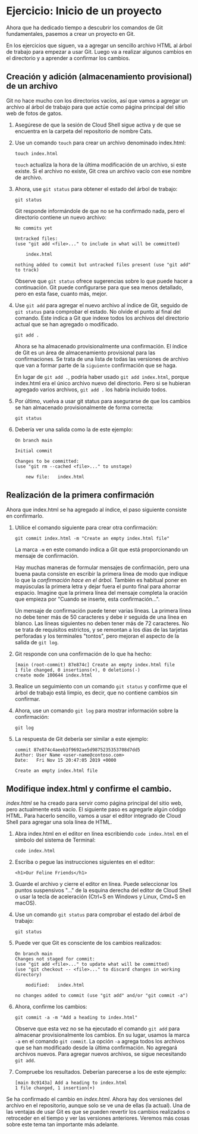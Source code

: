 # Ejercicio: Inicio de un proyecto

Ahora que ha dedicado tiempo a descubrir los comandos de Git fundamentales, pasemos a crear un proyecto en Git.

En los ejercicios que siguen, va a agregar un sencillo archivo HTML al árbol de trabajo para empezar a usar Git. Luego va a realizar algunos cambios en el directorio y a aprender a confirmar los cambios.

## Creación y adición (almacenamiento provisional) de un archivo

Git no hace mucho con los directorios vacíos, así que vamos a agregar un archivo al árbol de trabajo para que actúe como página principal del sitio web de fotos de gatos.

1.  Asegúrese de que la sesión de Cloud Shell sigue activa y de que se encuentra en la carpeta del repositorio de nombre Cats.

2.  Use un comando `touch` para crear un archivo denominado index.html:

        touch index.html

    `touch` actualiza la hora de la última modificación de un archivo, si este existe. Si el archivo no existe, Git crea un archivo vacío con ese nombre de archivo.

3.  Ahora, use `git status` para obtener el estado del árbol de trabajo:

        git status

    Git responde informándole de que no se ha confirmado nada, pero el directorio contiene un nuevo archivo:

        No commits yet

        Untracked files:
        (use "git add <file>..." to include in what will be committed)

            index.html

        nothing added to commit but untracked files present (use "git add" to track)

    Observe que `git status` ofrece sugerencias sobre lo que puede hacer a continuación. Git puede configurarse para que sea menos detallado, pero en esta fase, cuanto más, mejor.

4.  Use `git add` para agregar el nuevo archivo al índice de Git, seguido de `git status` para comprobar el estado. No olvide el punto al final del comando. Este indica a Git que indexe todos los archivos del directorio actual que se han agregado o modificado.

        git add .

    Ahora se ha almacenado provisionalmente una confirmación. El índice de Git es un área de almacenamiento provisional para las confirmaciones. Se trata de una lista de todas las versiones de archivo que van a formar parte de la `siguiente` confirmación que se haga.

    En lugar de `git add .`, podría haber usado `git add index.html`, porque index.html era el único archivo nuevo del directorio. Pero si se hubieran agregado varios archivos, `git add .` los habría incluido todos.

5.  Por último, vuelva a usar git status para asegurarse de que los cambios se han almacenado provisionalmente de forma correcta:

        git status

6.  Debería ver una salida como la de este ejemplo:

        On branch main

        Initial commit

        Changes to be committed:
        (use "git rm --cached <file>..." to unstage)

            new file:   index.html

## Realización de la primera confirmación

Ahora que index.html se ha agregado al índice, el paso siguiente consiste en confirmarlo.

1.  Utilice el comando siguiente para crear otra confirmación:

        git commit index.html -m "Create an empty index.html file"

    La marca `-m` en este comando indica a Git que está proporcionando un mensaje de confirmación.

    Hay muchas maneras de formular mensajes de confirmación, pero una buena pauta consiste en escribir la primera línea de modo que indique lo que la _confirmación hace en el árbol_. También es habitual poner en mayúsculas la primera letra y dejar fuera el punto final para ahorrar espacio. Imagine que la primera línea del mensaje completa la oración que empieza por "Cuando se inserte, esta confirmación...".

    Un mensaje de confirmación puede tener varias líneas. La primera línea no debe tener más de 50 caracteres y debe ir seguida de una línea en blanco. Las líneas siguientes no deben tener más de 72 caracteres. No se trata de requisitos estrictos, y se remontan a los días de las tarjetas perforadas y los terminales "tontos", pero mejoran el aspecto de la salida de `git log`.

2.  Git responde con una confirmación de lo que ha hecho:

        [main (root-commit) 87e874c] Create an empty index.html file
        1 file changed, 0 insertions(+), 0 deletions(-)
        create mode 100644 index.html

3.  Realice un seguimiento con un comando `git status` y confirme que el árbol de trabajo está limpio, es decir, que no contiene cambios sin confirmar.

4.  Ahora, use un comando `git log` para mostrar información sobre la confirmación:

        git log

5.  La respuesta de Git debería ser similar a este ejemplo:

        commit 87e874c4aeeb3f9692ae5d9875235353708d7dd5
        Author: User Name <user-name@contoso.com>
        Date:   Fri Nov 15 20:47:05 2019 +0000

        Create an empty index.html file

## Modifique index.html y confirme el cambio.

_index.html_ se ha creado para servir como página principal del sitio web, pero actualmente está vacío. El siguiente paso es agregarle algún código HTML. Para hacerlo sencillo, vamos a usar el editor integrado de Cloud Shell para agregar una sola línea de HTML.

1.  Abra index.html en el editor en línea escribiendo `code index.html` en el símbolo del sistema de Terminal:

        code index.html

2.  Escriba o pegue las instrucciones siguientes en el editor:

        <h1>Our Feline Friends</h1>

3.  Guarde el archivo y cierre el editor en línea. Puede seleccionar los puntos suspensivos "..." de la esquina derecha del editor de Cloud Shell o usar la tecla de aceleración (Ctrl+S en Windows y Linux, Cmd+S en macOS).

4.  Use un comando `git status` para comprobar el estado del árbol de trabajo:

        git status

5.  Puede ver que Git es consciente de los cambios realizados:

        On branch main
        Changes not staged for commit:
        (use "git add <file>..." to update what will be committed)
        (use "git checkout -- <file>..." to discard changes in working directory)

            modified:   index.html

        no changes added to commit (use "git add" and/or "git commit -a")

6.  Ahora, confirme los cambios:

        git commit -a -m "Add a heading to index.html"

    Observe que esta vez no se ha ejecutado el comando `git add` para almacenar provisionalmente los cambios. En su lugar, usamos la marca `-a` en el comando `git commit`. La opción `-a` agrega todos los archivos que se han modificado desde la última confirmación. No agregará archivos nuevos. Para agregar nuevos archivos, se sigue necesitando `git add`.

7.  Compruebe los resultados. Deberían parecerse a los de este ejemplo:

        [main 8c9143a] Add a heading to index.html
        1 file changed, 1 insertion(+)

Se ha confirmado el cambio en _index.html_. Ahora hay dos versiones del archivo en el repositorio, aunque solo se ve una de ellas (la actual). Una de las ventajas de usar Git es que se pueden revertir los cambios realizados o retroceder en el tiempo y ver las versiones anteriores. Veremos más cosas sobre este tema tan importante más adelante.
